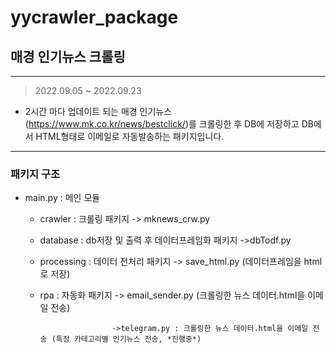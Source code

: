 # yycrawler_package

## 매경 인기뉴스 크롤링
-------------------
> 2022.09.05 ~ 2022.09.23


- 2시간 마다 업데이트 되는 매경 인기뉴스(https://www.mk.co.kr/news/bestclick/)를 크롤링한 후 DB에 저장하고 DB에서 HTML형태로 이메일로 자동발송하는 패키지입니다.

-------------------------------------------

### 패키지 구조

- main.py : 메인 모듈

  - crawler : 크롤링 패키지 -> mknews_crw.py 

  - database : db저장 및 출력 후 데이터프레임화 패키지 ->dbTodf.py

  - processing : 데이터 전처리 패키지 -> save_html.py (데이터프레임을 html로 저장)
  
  - rpa : 자동화 패키지 -> email_sender.py (크롤링한 뉴스 데이터.html을 이메일 전송)
  
                        ->telegram.py : 크롤링한 뉴스 데이터.html을 이메일 전송 (특정 카테고리별 인기뉴스 전송, *진행중*)
                       
                       

